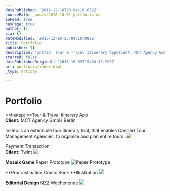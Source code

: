 ```yaml
---
datePublished: '2016-12-10T23:04:10.632Z'
sourcePath: _posts/2016-10-01-portfolio.md
inFeed: true
hasPage: true
author: []
via: {}
dateModified: '2016-12-10T23:04:10.089Z'
title: Portfolio
publisher: {}
description: 'Instep: Tour & Travel Itinerary AppClient: MCT Agency GmbH Berlin'
starred: false
datePublishedOriginal: '2016-10-03T19:04:19.293Z'
url: portfolio/index.html
_type: Article

---
```

# Portfolio

**Instep: **Tour & Travel Itinerary App  
**Client:** MCT Agency GmbH Berlin

Instep is an extensible tour itinerary tool, that enables Concert Tour Management Agencies, to organise and plan entire tours.
![](https://the-grid-user-content.s3-us-west-2.amazonaws.com/d63bfeba-eabf-45ae-934a-e3ea348bfc5e.gif)

Payment Transaction  
**Client:** Twint
![](https://the-grid-user-content.s3-us-west-2.amazonaws.com/1e6d69ec-0734-48b8-b1f2-864c13deef24.gif)

**Mosaix Game** Paper Prototype
![Paper Prototype](https://the-grid-user-content.s3-us-west-2.amazonaws.com/265ec4a2-c0d8-4dd3-adbd-2c85c162a5a1.gif)

**Procrastination Comic Book **Illustration
![](https://the-grid-user-content.s3-us-west-2.amazonaws.com/ee610437-244b-48e8-adf5-20637243b3ee.gif)

**Editorial Design** NZZ Wochenende
![](https://the-grid-user-content.s3-us-west-2.amazonaws.com/e63b7ba5-71ce-477b-9a91-f99ac5ba474d.gif)